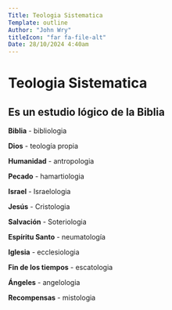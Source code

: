 ```yaml
---
Title: Teologia Sistematica
Template: outline
Author: "John Wry"
titleIcon: "far fa-file-alt"
Date: 28/10/2024 4:40am
---
```




# Teologia Sistematica



## Es un estudio lógico de la Biblia

**Biblia** - bibliologia

**Dios** - teología propia

**Humanidad** - antropologia

**Pecado** - hamartiologia

**Israel** - Israelologia

**Jesús** - Cristologia

**Salvación** - Soteriologia

**Espíritu Santo** - neumatología

**Iglesia** - ecclesiologia

**Fin de los tiempos** - escatologia

**Ángeles** - angelologia

**Recompensas** - mistologia